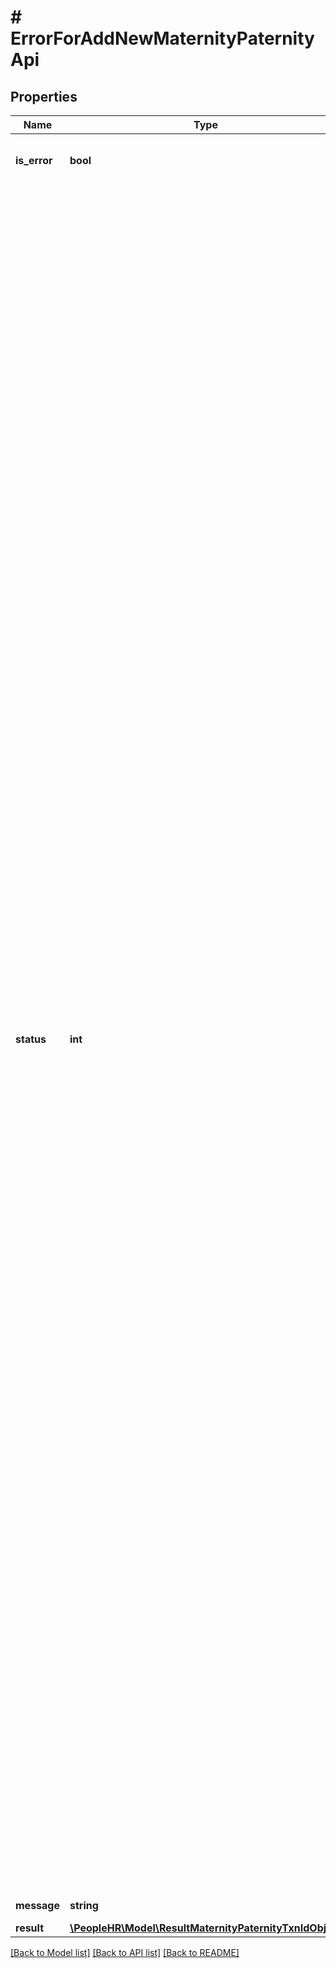 # # ErrorForAddNewMaternityPaternityApi

## Properties

Name | Type | Description | Notes
------------ | ------------- | ------------- | -------------
**is_error** | **bool** | isError false means Success And isError true means Error | [optional]
**status** | **int** | Error Code &#x3D; 0 means &#39;Maternity Paternity record added successfully.&#39;&lt;br/&gt;&lt;br /&gt;Error Code &#x3D; 2 means &#39;Invalid API Key.&#39;&lt;br /&gt;Error Code &#x3D; 4 means &#39;Invalid Action&#39;&lt;br /&gt;Error Code &#x3D; 4 means &#39;Action cannot be empty&#39;&lt;br/&gt;&lt;br /&gt;Error Code &#x3D; 5 means &#39;API key does not exists&#39; .&lt;br/&gt;&lt;br /&gt;Error Code &#x3D; 5 means &#39;EmployeeId is missing.&#39; &lt;br /&gt;Error Code &#x3D; 5 means &#39;EmployeeId does not exists..&#39; &lt;br /&gt;Error Code &#x3D; 5 means &#39;EmployeeId contains invalid data.&#39; &lt;br /&gt;Error Code &#x3D; 5 means &#39;EmployeeId contains more than 15 characters.&#39; &lt;br /&gt;Error Code &#x3D; 5 means &#39;EmployeeId cannot be empty.&#39; &lt;br/&gt;&lt;br /&gt;Error Code &#x3D; 5 means &#39;DueDate contains invalid data.&#39; &lt;br /&gt;Error Code &#x3D; 5 means &#39;DueDate is missing.&#39; &lt;br /&gt;Error Code &#x3D; 5 means &#39;DueDate cannot be empty.&#39; &lt;br/&gt;&lt;br /&gt;Error Code &#x3D; 5 means &#39;Actual Start Date contains invalid data.&#39; &lt;br /&gt;Error Code &#x3D; 5 means &#39;Actual end date must be later than or equal to actual start date .&#39; &lt;br /&gt;Error Code &#x3D; 5 means &#39;Actual End Date contains invalid data.&#39; &lt;br /&gt;Error Code &#x3D; 5 means &#39;Actual Start Date must be after employee start date.&#39; &lt;br /&gt;Error Code &#x3D; 5 means &#39;There is already has an existing maternity paternity record during the period requested.&#39; &lt;br /&gt;Error Code &#x3D; 5 means &#39;Maternity Paternity is too far into the future.&#39; &lt;br /&gt;Error Code &#x3D; 5 means &#39;comments  contains invalid data.&#39; &lt;br /&gt;Error Code &#x3D; 5 means &#39;comments contains more than 1024 characters&#39; &lt;br/&gt;&lt;br /&gt;Error Code &#x3D; 5 means &#39;Document Name contains more than 100 characters.&#39; &lt;br /&gt;Error Code &#x3D; 5 means &#39;DocumentName is missing.&#39; &lt;br/&gt;&lt;br /&gt;Error Code &#x3D; 5 means &#39;Description contains invalid data.&#39;&lt;br /&gt;Error Code &#x3D; 5 means &#39;Description contains more than 256 characters.&#39;&lt;br/&gt;&lt;br /&gt;Error Code &#x3D; 5 means &#39;File contains invalid data.&#39; &lt;br /&gt;Error Code &#x3D; 5 means &#39;File is missing.&#39; &lt;br /&gt;Error Code &#x3D; 5 means &#39;Invalid file type.File type is not supported.&#39;&lt;br/&gt;&lt;br /&gt;Error Code &#x3D; 6 means &#39;Oops! Something went wrong.&#39; &lt;br /&gt;Error Code &#x3D; 5 means &#39;No access on late schema.&#39;&lt;br /&gt;Error Code &#x3D; 5 means &#39;No json data found.&#39;&lt;br /&gt;Error Code &#x3D; 8 means &#39;Either empty or no Form Data.&#39;&lt;br /&gt;Error Code &#x3D; 9 means &#39;Invalid json data.&#39;&lt;br /&gt;Error Code &#x3D; 10 means &#39;No detail has been found.&#39;&lt;br/&gt; | [optional]
**message** | **string** | Message As Per the Error code | [optional]
**result** | [**\PeopleHR\Model\ResultMaternityPaternityTxnIdObject**](ResultMaternityPaternityTxnIdObject.md) | Result Value | [optional]

[[Back to Model list]](../../README.md#models) [[Back to API list]](../../README.md#endpoints) [[Back to README]](../../README.md)
